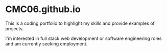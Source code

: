 # CMC06.github.io
This is a coding portfolio to highlight my skills and provide examples of projects.

I'm interested in full stack web development or software engineering roles and am currently seeking employment.